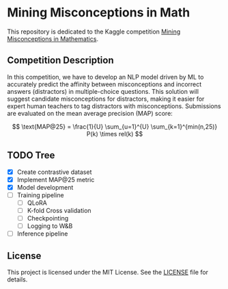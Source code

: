 # Mining Misconceptions in Math

This repository is dedicated to the Kaggle competition [Mining Misconceptions in Mathematics](https://www.kaggle.com/competitions/eedi-mining-misconceptions-in-mathematics).

## Competition Description

In this competition, we have to develop an NLP model driven by ML to accurately predict the affinity between misconceptions and incorrect answers (distractors) in multiple-choice questions. This solution will suggest candidate misconceptions for distractors, making it easier for expert human teachers to tag distractors with misconceptions. Submissions are evaluated on the mean average precision (MAP) score:

$$ \text{MAP@25} = \frac{1}{U} \sum_{u=1}^{U} \sum_{k=1}^{min(n,25)} P(k) \times rel(k) $$


## TODO Tree

- [X] Create contrastive dataset
- [X] Implement MAP@25 metric
- [X] Model development
- [ ] Training pipeline
  - [ ] QLoRA
  - [ ] K-fold Cross validation
  - [ ] Checkpointing
  - [ ] Logging to W&B
- [ ] Inference pipeline

## License

This project is licensed under the MIT License. See the [LICENSE](LICENSE) file for details.
